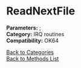 # ReadNextFile

**Parameters:** ;  
**Category:** IRQ routines  
**Compatibility:** OK64  


[Back to Categories](../categories/irq_routines.md)  
[Back to Methods List](../../SUMMARY.md)
